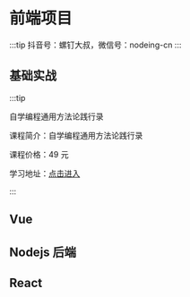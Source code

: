 # 前端项目

:::tip
抖音号：螺钉大叔，微信号：nodeing-cn
:::

## 基础实战

:::tip

自学编程通用方法论践行录

课程简介：自学编程通用方法论践行录

课程价格：49 元

学习地址：[点击进入](http://localhost:8849/project/detail/1)

:::

## Vue

## Nodejs 后端

## React
